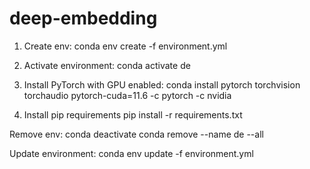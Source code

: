 # deep-embedding

1. Create env:
   conda env create -f environment.yml

2. Activate environment:
   conda activate de

3. Install PyTorch with GPU enabled:
   conda install pytorch torchvision torchaudio pytorch-cuda=11.6 -c pytorch -c nvidia

4. Install pip requirements
   pip install -r requirements.txt

Remove env:
conda deactivate
conda remove --name de --all

Update environment:
conda env update -f environment.yml
